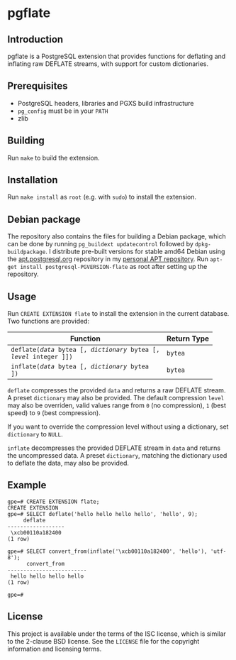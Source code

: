 # pgflate

## Introduction

pgflate is a PostgreSQL extension that provides functions for deflating and
inflating raw DEFLATE streams, with support for custom dictionaries.

## Prerequisites

* PostgreSQL headers, libraries and PGXS build infrastructure
* `pg_config` must be in your `PATH`
* zlib

## Building

Run `make` to build the extension.

## Installation

Run `make install` as `root` (e.g. with `sudo`) to install the extension.

## Debian package

The repository also contains the files for building a Debian package, which can
be done by running `pg_buildext updatecontrol` followed by `dpkg-buildpackage`.
I distribute pre-built versions for stable amd64 Debian using the
[apt.postgresql.org][pgapt] repository in my [personal APT repository][apt]. Run
`apt-get install postgresql-PGVERSION-flate` as root after setting up the
repository.

## Usage

Run `CREATE EXTENSION flate` to install the extension in the current database.
Two functions are provided:

| Function                                                                       | Return Type |
|--------------------------------------------------------------------------------|-------------|
| <code>deflate(*data* bytea [, *dictionary* bytea [, *level* integer ]])</code> | `bytea`     |
| <code>inflate(*data* bytea [, *dictionary* bytea ])</code>                     | `bytea`     |

`deflate` compresses the provided `data` and returns a raw DEFLATE stream. A
preset `dictionary` may also be provided. The default compression `level` may
also be overriden, valid values range from `0` (no compression), `1` (best
speed) to `9` (best compression).

If you want to override the compression level without using a dictionary, set
`dictionary` to `NULL`.

`inflate` decompresses the provided DEFLATE stream in `data` and returns the
uncompressed data. A preset `dictionary`, matching the dictionary used to
deflate the data, may also be provided.

## Example

    gpe=# CREATE EXTENSION flate;
    CREATE EXTENSION
    gpe=# SELECT deflate('hello hello hello hello', 'hello', 9);
         deflate
    ------------------
     \xcb00110a182400
    (1 row)

    gpe=# SELECT convert_from(inflate('\xcb00110a182400', 'hello'), 'utf-8');
          convert_from
    -------------------------
     hello hello hello hello
    (1 row)

    gpe=#

## License

This project is available under the terms of the ISC license, which is similar
to the 2-clause BSD license. See the `LICENSE` file for the copyright
information and licensing terms.

[pgapt]: https://wiki.postgresql.org/wiki/Apt
[apt]: https://www.grahamedgecombe.com/apt-repository
